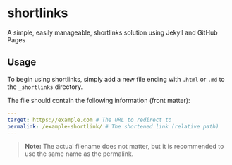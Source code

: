 # shortlinks

A simple, easily manageable, shortlinks solution using Jekyll and GitHub Pages

## Usage

To begin using shortlinks, simply add a new file ending with `.html` or `.md` to the `_shortlinks` directory.

The file should contain the following information (front matter):

```yaml
---
target: https://example.com # The URL to redirect to
permalink: /example-shortlink/ # The shortened link (relative path)
---
```

> **Note:** The actual filename does not matter, but it is recommended to use the same name as the permalink.